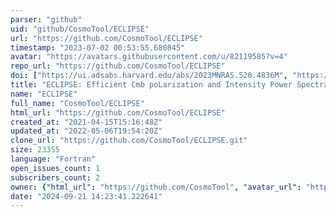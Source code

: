 ```yaml
---
parser: "github"
uid: "github/CosmoTool/ECLIPSE"
url: "https://github.com/CosmoTool/ECLIPSE"
timestamp: "2023-07-02 00:53:55.680845"
avatar: "https://avatars.githubusercontent.com/u/82119585?v=4"
repo_url: "https://github.com/CosmoTool/ECLIPSE"
doi: ["https://ui.adsabs.harvard.edu/abs/2023MNRAS.520.4836M", "https://ui.adsabs.harvard.edu/abs/2021JCAP...07..034B", "https://ui.adsabs.harvard.edu/abs/2023ascl.soft06031B/abstract"]
title: "ECLIPSE: Efficient Cmb poLarization and Intensity Power Spectra Estimator"
name: "ECLIPSE"
full_name: "CosmoTool/ECLIPSE"
html_url: "https://github.com/CosmoTool/ECLIPSE"
created_at: "2021-04-15T15:16:48Z"
updated_at: "2022-05-06T19:54:20Z"
clone_url: "https://github.com/CosmoTool/ECLIPSE.git"
size: 23355
language: "Fortran"
open_issues_count: 1
subscribers_count: 2
owner: {"html_url": "https://github.com/CosmoTool", "avatar_url": "https://avatars.githubusercontent.com/u/82119585?v=4", "login": "CosmoTool", "type": "User"}
date: "2024-09-21 14:23:41.222641"
---
```

